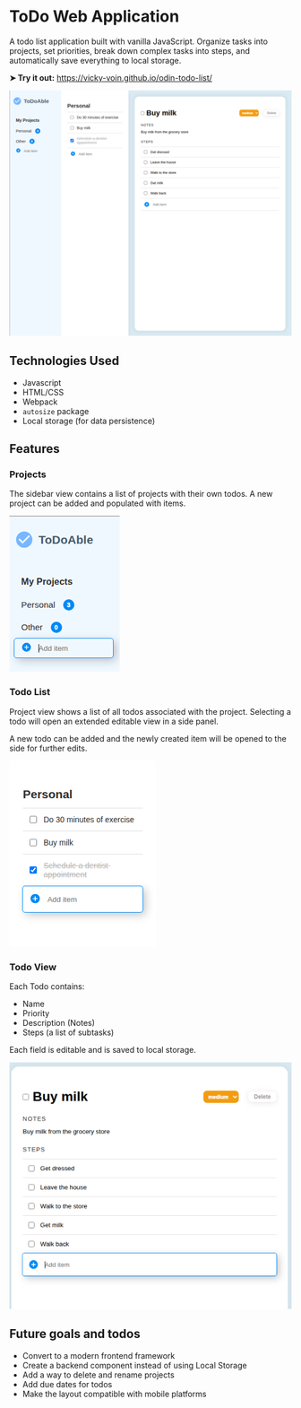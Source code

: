 # ToDo Web Application

A todo list application built with vanilla JavaScript. Organize tasks into projects, set priorities, break down complex tasks into steps, and automatically save everything to local storage.

**➤ Try it out:** https://vicky-voin.github.io/odin-todo-list/

![Todo App](readme_img/screenshot-full.png)

## Technologies Used

* Javascript
* HTML/CSS
* Webpack
* `autosize` package
* Local storage (for data persistence)

## Features

### Projects

The sidebar view contains a list of projects with their own todos. A new project can be added and populated with items.

![Sidebar View](readme_img/screenshot-projects.png)

### Todo List

Project view shows a list of all todos associated with the project. Selecting a todo will open an extended editable view in a side panel. 

A new todo can be added and the newly created item will be opened to the side for further edits.

![Project View](readme_img/screenshot-todo-list.png)

### Todo View

Each Todo contains:
- Name
- Priority
- Description (Notes)
- Steps (a list of subtasks)

Each field is editable and is saved to local storage.

![ToDo View](readme_img/screenshot-todo.png)

## Future goals and todos

* Convert to a modern frontend framework
* Create a backend component instead of using Local Storage
* Add a way to delete and rename projects
* Add due dates for todos
* Make the layout compatible with mobile platforms
